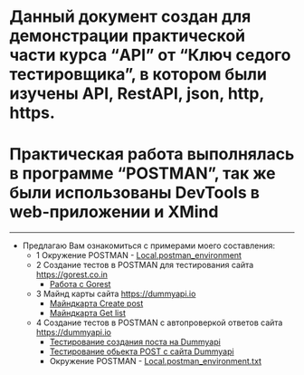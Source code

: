 # Данный документ создан для демонстрации практической части курса **“API”** от **“Ключ седого тестировщика”**, в котором были изучены API, RestAPI, json, http, https.
# Практическая работа выполнялась в программе **“POSTMAN”**, так же были использованы DevTools в web-приложении и XMind
___
 - Предлагаю Вам ознакомиться с примерами моего составления:
     - 1 Окружение POSTMAN - [Local.postman_environment](https://github.com/likrid/Portfolio-API/files/8969087/Local.postman_environment.txt)
     - 2 Создание тестов в POSTMAN для тестирования сайта https://gorest.co.in 
         - [Работа с Gorest](https://github.com/likrid/Portfolio-API/files/8969082/Gorest.postman_collection.txt) 
     - 3 Майнд карты сайта https://dummyapi.io 
         - [Майндкарта Create post](https://user-images.githubusercontent.com/107875446/175348507-c7718016-8622-4ca7-91d0-ee7b5c656831.png) 
         - [Майндкарта Get list](https://user-images.githubusercontent.com/107875446/175348509-230c2072-81ee-41b8-b9aa-7d775db1c103.png)
     - 4 Создание тестов в POSTMAN с автопроверкой ответов сайта https://dummyapi.io
         - [Тестирование создания поста на Dummyapi](https://github.com/likrid/Portfolio-API/files/8969149/Dummyapi.postman_collection.txt)
         - [Тестирование обьекта POST с сайта Dummyapi](https://github.com/likrid/Portfolio-API/files/8969152/POST.Dummyapi.postman_collection.txt)
         - Окружение POSTMAN - [Local.postman_environment.txt](https://github.com/likrid/Portfolio-API/files/8969156/Local.postman_environment.txt)





